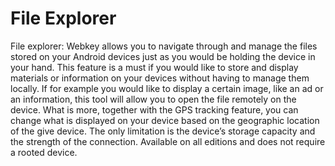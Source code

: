 # File Explorer
File explorer: Webkey allows you to navigate through and manage the files stored on your Android devices just as you would be holding the device in your hand. This feature is a must if you would like to store and display materials or information on your devices without having to manage them locally. If for example you would like to display a certain image, like an ad or an information, this tool will allow you to open the file remotely on the device. What is more, together with the GPS tracking feature, you can change what is displayed on your device based on the geographic location of the give device. The only limitation is the device’s storage capacity and the strength of the connection. Available on all editions and does not require a rooted device.  
